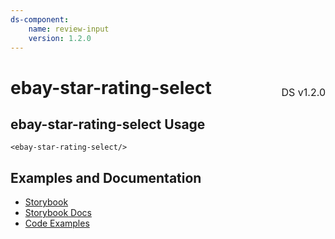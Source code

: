```yaml
---
ds-component:
    name: review-input
    version: 1.2.0
---
```


<h1 style='display: flex; justify-content: space-between; align-items: center;'>
    <span>
        ebay-star-rating-select
    </span>
    <span style='font-weight: normal; font-size: medium; margin-bottom: -15px;'>
        DS v1.2.0
    </span>
</h1>

## ebay-star-rating-select Usage

```marko
<ebay-star-rating-select/>
```

## Examples and Documentation

-   [Storybook](https://ebay.github.io/ebayui-core/?path=/story/form-input-ebay-star-rating-select)
-   [Storybook Docs](https://ebay.github.io/ebayui-core/?path=/docs/form-input-ebay-star-rating-select)
-   [Code Examples](https://github.com/eBay/ebayui-core/tree/master/src/components/ebay-star-rating-select/examples)
